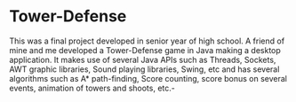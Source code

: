 Tower-Defense
=============

This was a final project developed in senior year of high school. A friend of mine and me developed a Tower-Defense game in Java making a desktop application. It makes use of several Java APIs such as Threads, Sockets, AWT graphic libraries, Sound playing libraries, Swing, etc and has several algorithms such as A* path-finding, Score counting, score bonus on several events, animation of towers and shoots, etc.-
